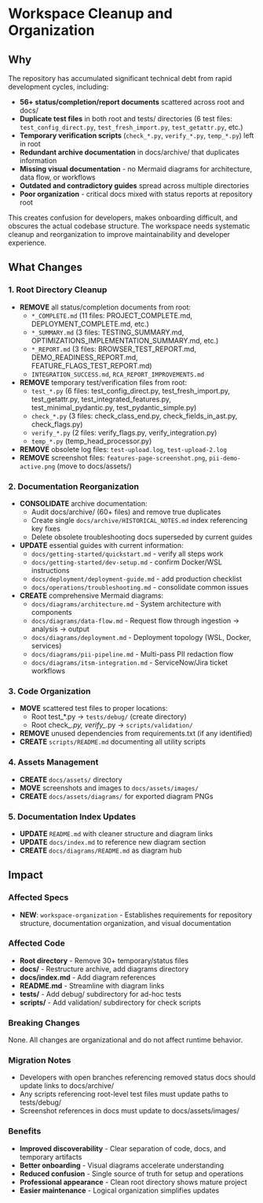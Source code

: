 # Workspace Cleanup and Organization

## Why

The repository has accumulated significant technical debt from rapid development cycles, including:
- **56+ status/completion/report documents** scattered across root and docs/
- **Duplicate test files** in both root and tests/ directories (6 test files: `test_config_direct.py`, `test_fresh_import.py`, `test_getattr.py`, etc.)
- **Temporary verification scripts** (`check_*.py`, `verify_*.py`, `temp_*.py`) left in root
- **Redundant archive documentation** in docs/archive/ that duplicates information
- **Missing visual documentation** - no Mermaid diagrams for architecture, data flow, or workflows
- **Outdated and contradictory guides** spread across multiple directories
- **Poor organization** - critical docs mixed with status reports at repository root

This creates confusion for developers, makes onboarding difficult, and obscures the actual codebase structure. The workspace needs systematic cleanup and reorganization to improve maintainability and developer experience.

## What Changes

### 1. Root Directory Cleanup
- **REMOVE** all status/completion documents from root:
  - `*_COMPLETE.md` (11 files: PROJECT_COMPLETE.md, DEPLOYMENT_COMPLETE.md, etc.)
  - `*_SUMMARY.md` (3 files: TESTING_SUMMARY.md, OPTIMIZATIONS_IMPLEMENTATION_SUMMARY.md, etc.)
  - `*_REPORT.md` (3 files: BROWSER_TEST_REPORT.md, DEMO_READINESS_REPORT.md, FEATURE_FLAGS_TEST_REPORT.md)
  - `INTEGRATION_SUCCESS.md`, `RCA_REPORT_IMPROVEMENTS.md`
- **REMOVE** temporary test/verification files from root:
  - `test_*.py` (6 files: test_config_direct.py, test_fresh_import.py, test_getattr.py, test_integrated_features.py, test_minimal_pydantic.py, test_pydantic_simple.py)
  - `check_*.py` (3 files: check_class_end.py, check_fields_in_ast.py, check_flags.py)
  - `verify_*.py` (2 files: verify_flags.py, verify_integration.py)
  - `temp_*.py` (temp_head_processor.py)
- **REMOVE** obsolete log files: `test-upload.log`, `test-upload-2.log`
- **REMOVE** screenshot files: `features-page-screenshot.png`, `pii-demo-active.png` (move to docs/assets/)

### 2. Documentation Reorganization
- **CONSOLIDATE** archive documentation:
  - Audit docs/archive/ (60+ files) and remove true duplicates
  - Create single `docs/archive/HISTORICAL_NOTES.md` index referencing key fixes
  - Delete obsolete troubleshooting docs superseded by current guides
- **UPDATE** essential guides with current information:
  - `docs/getting-started/quickstart.md` - verify all steps work
  - `docs/getting-started/dev-setup.md` - confirm Docker/WSL instructions
  - `docs/deployment/deployment-guide.md` - add production checklist
  - `docs/operations/troubleshooting.md` - consolidate common issues
- **CREATE** comprehensive Mermaid diagrams:
  - `docs/diagrams/architecture.md` - System architecture with components
  - `docs/diagrams/data-flow.md` - Request flow through ingestion → analysis → output
  - `docs/diagrams/deployment.md` - Deployment topology (WSL, Docker, services)
  - `docs/diagrams/pii-pipeline.md` - Multi-pass PII redaction flow
  - `docs/diagrams/itsm-integration.md` - ServiceNow/Jira ticket workflows

### 3. Code Organization
- **MOVE** scattered test files to proper locations:
  - Root test_*.py → `tests/debug/` (create directory)
  - Root check_*.py, verify_*.py → `scripts/validation/`
- **REMOVE** unused dependencies from requirements.txt (if any identified)
- **CREATE** `scripts/README.md` documenting all utility scripts

### 4. Assets Management
- **CREATE** `docs/assets/` directory
- **MOVE** screenshots and images to `docs/assets/images/`
- **CREATE** `docs/assets/diagrams/` for exported diagram PNGs

### 5. Documentation Index Updates
- **UPDATE** `README.md` with cleaner structure and diagram links
- **UPDATE** `docs/index.md` to reference new diagram section
- **CREATE** `docs/diagrams/README.md` as diagram hub

## Impact

### Affected Specs
- **NEW**: `workspace-organization` - Establishes requirements for repository structure, documentation organization, and visual documentation

### Affected Code
- **Root directory** - Remove 30+ temporary/status files
- **docs/** - Restructure archive, add diagrams directory
- **docs/index.md** - Add diagram references
- **README.md** - Streamline with diagram links
- **tests/** - Add debug/ subdirectory for ad-hoc tests
- **scripts/** - Add validation/ subdirectory for check scripts

### Breaking Changes
None. All changes are organizational and do not affect runtime behavior.

### Migration Notes
- Developers with open branches referencing removed status docs should update links to docs/archive/
- Any scripts referencing root-level test files must update paths to tests/debug/
- Screenshot references in docs must update to docs/assets/images/

### Benefits
- **Improved discoverability** - Clear separation of code, docs, and temporary artifacts
- **Better onboarding** - Visual diagrams accelerate understanding
- **Reduced confusion** - Single source of truth for setup and operations
- **Professional appearance** - Clean root directory shows mature project
- **Easier maintenance** - Logical organization simplifies updates
